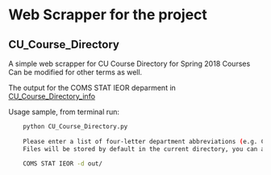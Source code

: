 # Web Scrapper for the project

## CU_Course_Directory

A simple web scrapper for CU Course Directory for Spring 2018 Courses
Can be modified for other terms as well.

The output for the COMS STAT IEOR deparment in [CU_Course_Directory_info](./CU_Course_Directory_info)


Usage sample, from terminal run:

``` bash
    python CU_Course_Directory.py 
    
    Please enter a list of four-letter department abbreviations (e.g. COMS, HIST, MATH) to get csv files of course information.
    Files will be stored by default in the current directory, you can also change the directory with "-d" flag + directory:

    COMS STAT IEOR -d out/
```

    
